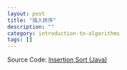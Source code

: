```yaml
---
layout: post
title: "插入排序"
description: ""
category: introduction-to-algorithms
tags: []
---
```



Source Code: [Insertion Sort (Java)]


[Insertion Sort (Java)]: https://github.com/xinerd/introduction-to-algorithms/2016/01/14/insertion-sort.html
